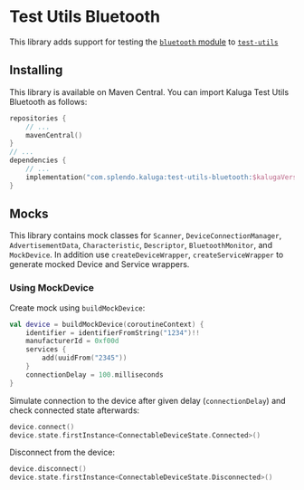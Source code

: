 # Test Utils Bluetooth

This library adds support for testing the [`bluetooth` module](../bluetooth) to [`test-utils`](../test-utils-base)

## Installing
This library is available on Maven Central. You can import Kaluga Test Utils Bluetooth as follows:

```kotlin
repositories {
    // ...
    mavenCentral()
}
// ...
dependencies {
    // ...
    implementation("com.splendo.kaluga:test-utils-bluetooth:$kalugaVersion")
}
```

## Mocks
This library contains mock classes for `Scanner`, `DeviceConnectionManager`, `AdvertisementData`, `Characteristic`, `Descriptor`, `BluetoothMonitor`, and `MockDevice`.
In addition use `createDeviceWrapper`, `createServiceWrapper` to generate mocked Device and Service wrappers.

### Using MockDevice

Create mock using `buildMockDevice`:

```kotlin
val device = buildMockDevice(coroutineContext) {
    identifier = identifierFromString("1234")!!
    manufacturerId = 0xf00d
    services {
        add(uuidFrom("2345"))
    }
    connectionDelay = 100.milliseconds
}
```

Simulate connection to the device after given delay (`connectionDelay`) and check connected state afterwards:

```kotlin
device.connect()
device.state.firstInstance<ConnectableDeviceState.Connected>()
```

Disconnect from the device:

```kotlin
device.disconnect()
device.state.firstInstance<ConnectableDeviceState.Disconnected>()
```
